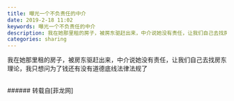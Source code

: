 ```yaml
---
title: 曝光一个不负责任的中介
date: 2019-2-18 11:02
keywords: 曝光一个不负责任的中介
description: 我在她那里租的房子，被房东驱赶出来，中介说她没有责任，让我们自己去找房东理论，我只想问为了钱还有没有道德底线法律法规了
categories: sharing
---
```

<td class="t_f" id="postmessage_3047680">

我在她那里租的房子，被房东驱赶出来，中介说她没有责任，让我们自己去找房东理论，我只想问为了钱还有没有道德底线法律法规了<br/>
<img alt="" border="0" class="zoom" data-cf-modified-153545bda44de55fd0b1472a-="" file="http://www.flw.ph/data/appbyme/upload/image/201902/18/FaEQ6wvHNu6e.jpg" id="aimg_urWte" lazyloadthumb="1" onclick="" onmouseover="" src="http://www.flw.ph/data/appbyme/upload/image/201902/18/FaEQ6wvHNu6e.jpg"/><br/>
<br/>
</td>
###### 转载自[菲龙网]